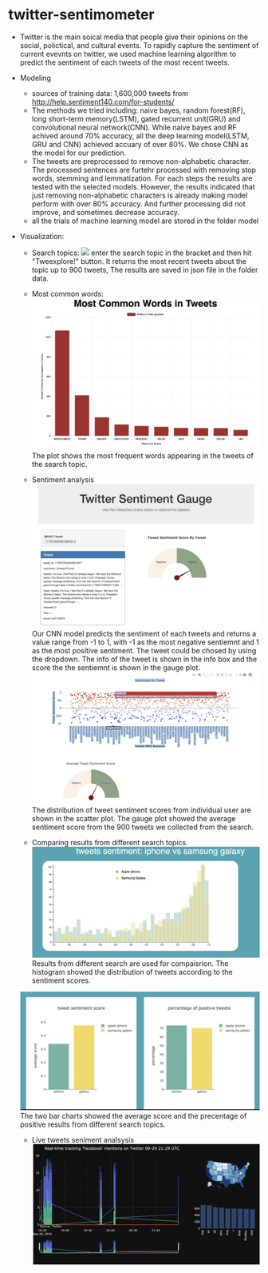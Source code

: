 # twitter-sentimometer

* Twitter is the main soical media that people give their opinions on the social, polictical, and cultural events. To rapidly capture the sentiment of current evevnts on twitter, we used machine learning algorithm to predict the sentiment of each tweets of the most recent tweets. 

* Modeling
  * sources of training data: 1,600,000 tweets from http://help.sentiment140.com/for-students/
  * The methods we tried including: naive bayes, random forest(RF), long short-term memory(LSTM), gated recurrent unit(GRU) and convolutional neural network(CNN). While naive bayes and RF achived around 70% accuracy, all the deep learning model(LSTM, GRU and CNN) achieved accuary of over 80%. We chose CNN as the model for our prediction. 
  * The tweets are preprocessed to remove non-alphabetic character. The processed sentences are furtehr processed with removing stop words, stemming and lemmatization. For each steps the results are tested with the selected models. However, the results indicated that just removing non-alphabetic characters is already making model perform with over 80% accuracy. And further processing did not improve, and sometimes decrease accuracy. 
  * all the trials of machine learning model are stored in the folder model


* Visualization:
  * Search topics:
  ![](images/webpage-1.png)
  enter the search topic in the bracket and then hit "Tweexplore!" button. It returns the most recent tweets about the topic up to 900 tweets, The results are saved in json file in the folder data. 

  * Most common words:
  ![](images/10_common_words.png)
  The plot shows the most frequent words appearing in the tweets of the search topic.

  * Sentiment analysis
  ![](images/sentiment_1.png)
  Our CNN model predicts the sentiment of each tweets and returns a value range from -1 to 1, with -1 as the most negative sentiemnt and 1 as the most positive  sentiment. The tweet could be chosed by using the dropdown. The info of the tweet is shown in the info box and the score the the sentiemnt is shown in the gauge plot.
  ![](images/sentiment_2.png)
  The distribution of tweet sentiment scores from individual user are shown in the scatter plot. The gauge plot showed the average sentiment score from the 900 tweets we collected from the search.

  * Comparing results from different search topics.
  ![](images/comparison_1.png)
  Results from different search are used for compaisrion. The histogram showed the distribution of tweets according to the sentiment scores. 
 
  ![](images/comparison_2.png)
  The two bar charts showed the average score and the precentage of positive results from different search topics.

  * Live tweets seniment analsysis
  ![](images/real_time.png)


    
